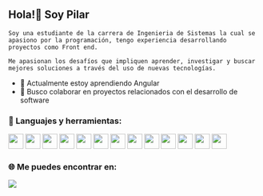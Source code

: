 ## Hola!👋 Soy Pilar

```
Soy una estudiante de la carrera de Ingenieria de Sistemas la cual se apasiono por la programación, tengo experiencia desarrollando proyectos como Front end. 

Me apasionan los desafíos que impliquen aprender, investigar y buscar mejores soluciones a través del uso de nuevas tecnologías.

```



- 🌱 Actualmente estoy aprendiendo Angular
- 👯 Busco colaborar en proyectos relacionados con el desarrollo de software

<!--
**MopiRiro/MopiRiro** is a ✨ _special_ ✨ repository because its `README.md` (this file) appears on your GitHub profile.

Here are some ideas to get you started:

- 🔭 I’m currently working on ...
- 🌱 I’m currently learning ...
- 👯 I’m looking to collaborate on ...
- 🤔 I’m looking for help with ...
- 💬 Ask me about ...
- 📫 How to reach me: ...
- 😄 Pronouns: ...
- ⚡ Fun fact: ...
-->

### 🔨 Languajes y herramientas:

<code><img height="30" src="https://mirayhazlo.com/wp-content/uploads/2018/09/Html5_dise%C3%B1o_web-1.png"></code>
<code><img height="30" src="https://cdn.pixabay.com/photo/2017/08/05/11/16/logo-2582747_1280.png"></code>
<code><img height="30" src="https://img.icons8.com/color/48/000000/javascript.png"></code>
<code><img height="30" src="https://img.icons8.com/color/48/000000/nodejs.png"></code>
<code><img height="30" src="https://img.icons8.com/color/48/000000/git.png"></code>
<code><img height="30" src="https://img.icons8.com/office/45/000000/figma.png"></code>
<code><img height="30" src="https://img.icons8.com/color/48/000000/firebase.png"></code>
<code><img height="30" src="https://i0.wp.com/www.jacobsoft.com.mx/wp-content/uploads/2019/04/Bootstrap-Logo.png?ssl=1"></code>
<code><img height="30" src="https://es.m.wikipedia.org/wiki/Archivo:Visual_Studio_Code_1.35_icon.svg"></code>
<code><img height="30" src="https://img.icons8.com/color/48/000000/angularjs.png"></code>
<code><img height="30" src="https://img.icons8.com/color/48/000000/typescript.png"></code>
<code><img height="30" src="https://cdn.freebiesupply.com/logos/thumbs/2x/android-logo.png"></code>
<code><img height="30" src="https://www.pngplay.com/wp-content/uploads/9/Java-Free-PNG.png"></code>


### 🌐 Me puedes encontrar en:

<a href = "https://www.linkedin.com/in/pilar-rivera-romero/"> <img src="https://img.icons8.com/fluent/48/000000/linkedin.png"/> </a>



